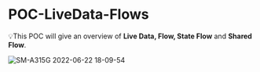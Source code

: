 # POC-LiveData-Flows

💡This POC will give an overview of **Live Data, Flow, State Flow** and **Shared Flow**.

![SM-A315G 2022-06-22 18-09-54](https://user-images.githubusercontent.com/84336438/175136953-218526b7-789c-4bf3-b056-02f4fe1e6054.gif)
